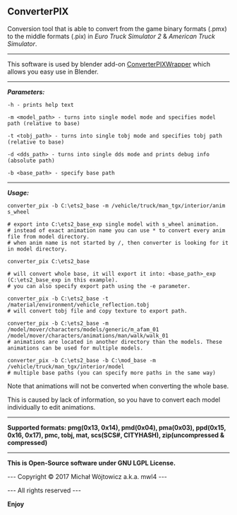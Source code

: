**ConverterPIX**
------------

Conversion tool that is able to convert from the game binary formats (.pmx) to the middle formats (.pix) in *Euro Truck Simulator 2* & *American Truck Simulator*.


----------

This software is used by blender add-on [ConverterPIXWrapper](https://github.com/simon50keda/ConverterPIXWrapper) which allows you easy use in Blender.

----------


***Parameters:***

    -h - prints help text
    
    -m <model_path> - turns into single model mode and specifies model path (relative to base)
    
    -t <tobj_path> - turns into single tobj mode and specifies tobj path (relative to base)
    
    -d <dds_path> - turns into single dds mode and prints debug info (absolute path)

    -b <base_path> - specify base path


----------
***Usage:***

    converter_pix -b C:\ets2_base -m /vehicle/truck/man_tgx/interior/anim s_wheel
    
    # export into C:\ets2_base_exp single model with s_wheel animation.
    # instead of exact animation name you can use * to convert every anim file from model directory.
    # when anim name is not started by /, then converter is looking for it in model directory.

    converter_pix C:\ets2_base
    
    # will convert whole base, it will export it into: <base_path>_exp (C:\ets2_base_exp in this example).
    # you can also specify export path using the -e parameter.
    
    converter_pix -b C:\ets2_base -t /material/environment/vehicle_reflection.tobj
    # will convert tobj file and copy texture to export path.

    converter_pix -b C:\ets2_base -m /model/mover/characters/models/generic/m_afam_01 /model/mover/characters/animations/man/walk/walk_01
    # animations are located in another directory than the models. These animations can be used for multiple models.

    converter_pix -b C:\ets2_base -b C:\mod_base -m /vehicle/truck/man_tgx/interior/model
    # multiple base paths (you can specify more paths in the same way)
    
Note that animations will not be converted when converting the whole base.

This is caused by lack of information, so you have to convert each model individually to edit animations.


----------

**Supported formats: pmg(0x13, 0x14), pmd(0x04), pma(0x03), ppd(0x15, 0x16, 0x17), pmc, tobj, mat, scs(SCS#, CITYHASH), zip(uncompressed & compressed)**

----------

**This is Open-Source software under GNU LGPL License.**

--- Copyright © 2017 Michał Wójtowicz a.k.a. mwl4 ---

--- All rights reserved ---

**Enjoy**
